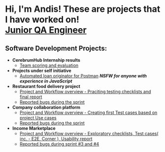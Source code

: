 <h1>Hi, I'm Andis! These are projects that I have worked on! <br/><a href="https://www.linkedin.com/in/andis-lejietis-5a800a135/">Junior QA Engineer</a></h1>

<h2>Software Development Projects:</h2>

- <b>CerebrumHub Internship results</b>
  - [Team scoring and evaluation](https://github.com/ALejietis96/INC2-Team-scoring-and-evaluation)
- <b>Projects under self initiative</b>
  - [Automated loan originator for Postman](https://github.com/ALejietis96/INC2-Automated-Loan-Originator) <b><i>NSFW for anyone with experience in JavaScript</b></i>
- <b>Restaurant food delivery project</b>
  - [Project and Workflow overview - Praciting testing checklists and final report](https://github.com/ALejietis96/RFD2-Checklist-and-Final-Report)
  - [Reported bugs during the sprint](https://github.com/ALejietis96/RFD2-BUG-Report)
- <b>Company collaboration platform</b>
  - [Project and Workflow overview - Creating first Test cases based on project Use cases](https://github.com/ALejietis96/CCP2-Test-cases)
  - [Reported bugs during the sprint](https://github.com/ALejietis96/CCP2-BUG-Report)
- <b>Income Marketplace</b>
  - [Project and Workflow overview - Exploratory checklists, Test cases( inc. - E2E, Corner ), Usability report](https://github.com/ALejietis96/INC2-Exploratory-checklists-Test-cases-inc.---E2E-Corner-Usability-report)
  - [Reported bugs during sprint #3 and #4](https://github.com/ALejietis96/INC2-BUG-Report)
